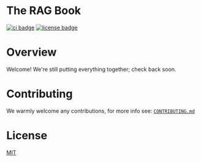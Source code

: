 # The RAG Book

[![ci badge](https://github.com/ragkit/book/actions/workflows/ci.yml/badge.svg)](https://github.com/ragkit/book/actions)
[![license badge](https://img.shields.io/badge/license-MIT-blue)](./LICENSE)

# Overview

Welcome! We're still putting everything together; check back soon.

# Contributing

We warmly welcome any contributions, for more info see: [`CONTRIBUTING.md`](./CONTRIBUTING.md)

# License

[MIT](./LICENSE)
